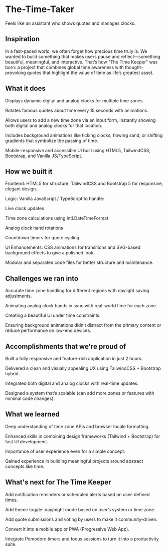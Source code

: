 # The-Time-Taker
Feels like an assistant who shows quotes and manages clocks.


## Inspiration
In a fast-paced world, we often forget how precious time truly is. We wanted to build something that makes users pause and reflect—something beautiful, meaningful, and interactive. That’s how "The Time Keeper" was born: a project that combines global time awareness with thought-provoking quotes that highlight the value of time as life’s greatest asset.
## What it does
Displays dynamic digital and analog clocks for multiple time zones.

Rotates famous quotes about time every 15 seconds with animations.

Allows users to add a new time zone via an input form, instantly showing both digital and analog clocks for that location.

Includes background animations like ticking clocks, flowing sand, or shifting gradients that symbolize the passing of time.

Mobile-responsive and accessible UI built using HTML5, TailwindCSS, Bootstrap, and Vanilla JS/TypeScript.

## How we built it
Frontend: HTML5 for structure, TailwindCSS and Bootstrap 5 for responsive, elegant design.

Logic: Vanilla JavaScript / TypeScript to handle:

Live clock updates

Time zone calculations using Intl.DateTimeFormat

Analog clock hand rotations

Countdown timers for quote cycling

UI Enhancements: CSS animations for transitions and SVG-based background effects to give a polished look.

Modular and separated code files for better structure and maintenance.

## Challenges we ran into
Accurate time zone handling for different regions with daylight saving adjustments.

Animating analog clock hands in sync with real-world time for each zone.

Creating a beautiful UI under time constraints.

Ensuring background animations didn’t distract from the primary content or reduce performance on low-end devices.

## Accomplishments that we're proud of
Built a fully responsive and feature-rich application in just 2 hours.

Delivered a clean and visually appealing UX using TailwindCSS + Bootstrap hybrid.

Integrated both digital and analog clocks with real-time updates.

Designed a system that’s scalable (can add more zones or features with minimal code changes).

## What we learned
Deep understanding of time zone APIs and browser locale formatting.

Enhanced skills in combining design frameworks (Tailwind + Bootstrap) for fast UI development.

Importance of user experience even for a simple concept.

Gained experience in building meaningful projects around abstract concepts like time.

## What's next for The Time Keeper

 Add notification reminders or scheduled alerts based on user-defined times.

 Add theme toggle: day/night mode based on user’s system or time zone.

 Add quote submissions and voting by users to make it community-driven.

 Convert it into a mobile app or PWA (Progressive Web App).

 Integrate Pomodoro timers and focus sessions to turn it into a productivity suite.
